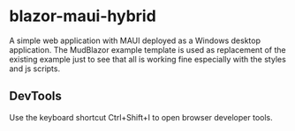 # blazor-maui-hybrid
A simple web application with MAUI deployed as a Windows desktop application.
The MudBlazor example template is used as replacement of the existing example just to see that all is working fine especially with the styles and js scripts.


## DevTools 
Use the keyboard shortcut Ctrl+Shift+I to open browser developer tools.
